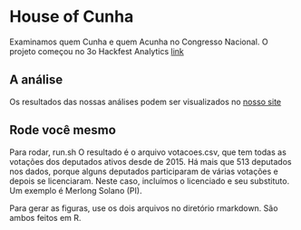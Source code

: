 # House of Cunha 
Examinamos quem Cunha e quem Acunha no Congresso Nacional. 
O projeto começou no 3o Hackfest Analytics [link](https://www.facebook.com/analytics.ufcg/?fref=ts)

## A análise
Os resultados das nossas análises podem ser visualizados no [nosso site](http://houseofcunha.com.br/)

## Rode você mesmo
Para rodar, run.sh
O resultado é o arquivo votacoes.csv, que tem todas as votações dos deputados ativos desde de 2015. Há mais que 513 deputados nos dados, porque alguns deputados participaram de várias votações e depois se licenciaram. Neste caso, incluímos o licenciado e seu substituto. Um exemplo é Merlong Solano (PI).

Para gerar as figuras, use os dois arquivos no diretório rmarkdown. São ambos feitos em R.  


